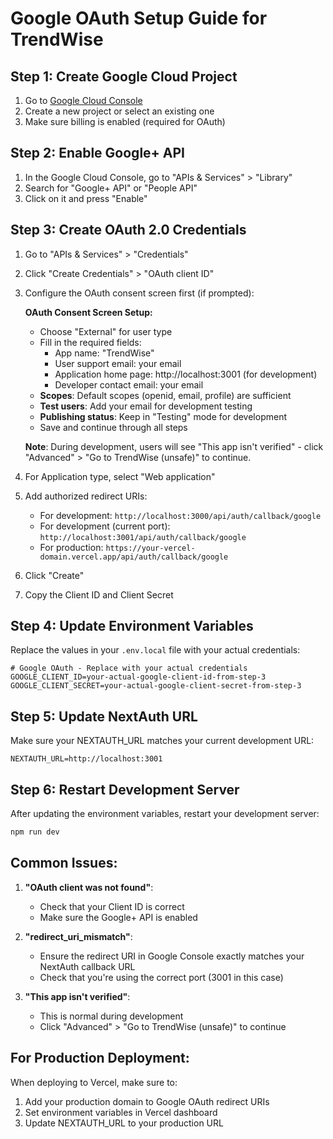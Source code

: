 # Google OAuth Setup Guide for TrendWise

## Step 1: Create Google Cloud Project

1. Go to [Google Cloud Console](https://console.cloud.google.com/)
2. Create a new project or select an existing one
3. Make sure billing is enabled (required for OAuth)

## Step 2: Enable Google+ API

1. In the Google Cloud Console, go to "APIs & Services" > "Library"
2. Search for "Google+ API" or "People API"
3. Click on it and press "Enable"

## Step 3: Create OAuth 2.0 Credentials

1. Go to "APIs & Services" > "Credentials"
2. Click "Create Credentials" > "OAuth client ID"
3. Configure the OAuth consent screen first (if prompted):
   
   **OAuth Consent Screen Setup:**
   - Choose "External" for user type
   - Fill in the required fields:
     - App name: "TrendWise"
     - User support email: your email
     - Application home page: http://localhost:3001 (for development)
     - Developer contact email: your email
   - **Scopes**: Default scopes (openid, email, profile) are sufficient
   - **Test users**: Add your email for development testing
   - **Publishing status**: Keep in "Testing" mode for development
   - Save and continue through all steps
   
   **Note**: During development, users will see "This app isn't verified" - click "Advanced" > "Go to TrendWise (unsafe)" to continue.

4. For Application type, select "Web application"
5. Add authorized redirect URIs:
   - For development: `http://localhost:3000/api/auth/callback/google`
   - For development (current port): `http://localhost:3001/api/auth/callback/google`
   - For production: `https://your-vercel-domain.vercel.app/api/auth/callback/google`

6. Click "Create"
7. Copy the Client ID and Client Secret

## Step 4: Update Environment Variables

Replace the values in your `.env.local` file with your actual credentials:

```env
# Google OAuth - Replace with your actual credentials
GOOGLE_CLIENT_ID=your-actual-google-client-id-from-step-3
GOOGLE_CLIENT_SECRET=your-actual-google-client-secret-from-step-3
```

## Step 5: Update NextAuth URL

Make sure your NEXTAUTH_URL matches your current development URL:

```env
NEXTAUTH_URL=http://localhost:3001
```

## Step 6: Restart Development Server

After updating the environment variables, restart your development server:

```bash
npm run dev
```

## Common Issues:

1. **"OAuth client was not found"**: 
   - Check that your Client ID is correct
   - Make sure the Google+ API is enabled

2. **"redirect_uri_mismatch"**: 
   - Ensure the redirect URI in Google Console exactly matches your NextAuth callback URL
   - Check that you're using the correct port (3001 in this case)

3. **"This app isn't verified"**: 
   - This is normal during development
   - Click "Advanced" > "Go to TrendWise (unsafe)" to continue

## For Production Deployment:

When deploying to Vercel, make sure to:
1. Add your production domain to Google OAuth redirect URIs
2. Set environment variables in Vercel dashboard
3. Update NEXTAUTH_URL to your production URL
